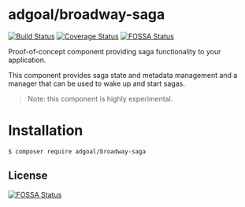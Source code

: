 adgoal/broadway-saga
======================

[![Build Status](https://travis-ci.org/Adgoal/broadway-saga.svg?branch=master)](https://travis-ci.org/Adgoal/broadway-saga)
[![Coverage Status](https://coveralls.io/repos/github/Adgoal/broadway-saga/badge.svg?branch=master)](https://coveralls.io/github/Adgoal/broadway-saga?branch=master)
[![FOSSA Status](https://app.fossa.io/api/projects/git%2Bgithub.com%2FAdgoal%2Fbroadway-saga.svg?type=shield)](https://app.fossa.io/projects/git%2Bgithub.com%2FAdgoal%2Fbroadway-saga?ref=badge_shield)

Proof-of-concept component providing saga functionality to your application.

This component provides saga state and metadata management and a manager that
can be used to wake up and start sagas.

> Note: this component is highly experimental.

# Installation

```
$ composer require adgoal/broadway-saga
```


## License
[![FOSSA Status](https://app.fossa.io/api/projects/git%2Bgithub.com%2FAdgoal%2Fbroadway-saga.svg?type=large)](https://app.fossa.io/projects/git%2Bgithub.com%2FAdgoal%2Fbroadway-saga?ref=badge_large)